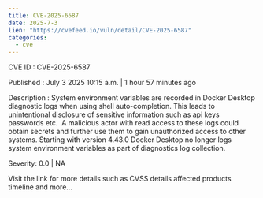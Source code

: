 ```yaml
--- 
title: CVE-2025-6587
date: 2025-7-3
lien: "https://cvefeed.io/vuln/detail/CVE-2025-6587"
categories:
  - cve
---
```


CVE ID : CVE-2025-6587

Published :  July 3
2025
10:15 a.m. | 1 hour
57 minutes ago

Description : System environment variables are recorded in Docker Desktop diagnostic logs
when using shell auto-completion. This leads to unintentional disclosure of sensitive information such as api keys
passwords
etc. 
A malicious actor with read access to these logs could obtain secrets and further use them to gain unauthorized access to other systems. Starting with version 4.43.0 Docker Desktop no longer logs system environment variables as part of diagnostics log collection.

Severity: 0.0 | NA

Visit the link for more details
such as CVSS details
affected products
timeline
and more...
